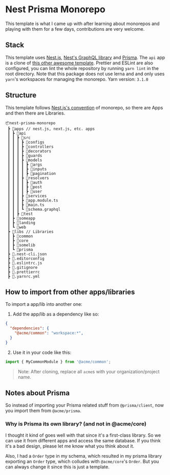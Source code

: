 # Nest Prisma Monorepo
This template is what I came up with after learning about monorepos and playing with them for a few days, contributions are very welcome.

## Stack

This template uses [Nest.js](https://nestjs.com/), [Nest's GraphQL library](https://docs.nestjs.com/graphql/quick-start) and [Prisma](https://prisma.io/).
The `api` app is a clone of [this other awesome template](https://github.com/fivethree-team/nestjs-prisma-starter).
Prettier and ESLint are also configured, you can lint the whole repository by running `yarn lint` in the root directory.
Note that this package does not use lerna and and only uses `yarn`'s workspaces for managing the monorepo.
Yarn version: `3.1.0`

## Structure

This template follows [Nest.js's convention](https://docs.nestjs.com/cli/monorepo) of monorepo, so there are Apps and then there are Libraries.

```
📦nest-prisma-monorepo
 ┣ 📂apps // nest.js, next.js, etc. apps
 ┃ ┣ 📂api
 ┃ ┃ ┣ 📂src
 ┃ ┃ ┃ ┣ 📂configs
 ┃ ┃ ┃ ┣ 📂controllers
 ┃ ┃ ┃ ┣ 📂decorators
 ┃ ┃ ┃ ┣ 📂guards
 ┃ ┃ ┃ ┣ 📂models
 ┃ ┃ ┃ ┃ ┣ 📂args
 ┃ ┃ ┃ ┃ ┣ 📂inputs
 ┃ ┃ ┃ ┃ ┣ 📂pagination
 ┃ ┃ ┃ ┣ 📂resolvers
 ┃ ┃ ┃ ┃ ┣ 📂auth
 ┃ ┃ ┃ ┃ ┣ 📂post
 ┃ ┃ ┃ ┃ ┣ 📂user
 ┃ ┃ ┃ ┣ 📂services
 ┃ ┃ ┃ ┣ 📜app.module.ts
 ┃ ┃ ┃ ┣ 📜main.ts
 ┃ ┃ ┃ ┗ 📜schema.graphql
 ┃ ┃ ┣ 📂test
 ┃ ┣ 📂someapp
 ┃ ┣ 📂landing
 ┃ ┗ 📂web
 ┣ 📂libs // Libraries
 ┃ ┣ 📂common
 ┃ ┣ 📂core
 ┃ ┣ 📂somelib
 ┃ ┗ 📂prisma
 ┣ 📜.nest-cli.json
 ┣ 📜.editorconfig
 ┣ 📜.eslintrc.js
 ┣ 📜.gitignore
 ┣ 📜.prettierrc
 ┣ 📜.yarnrc.yml
```

## How to import from other apps/libraries

To import a app/lib into another one:
1. Add the app/lib as a dependency like so:
```json
{
  "dependencies": {
    "@acme/common": "workspace:*",
  }
}

```

2. Use it in your code like this:
```ts 
import { MyCommonModule } from '@acme/common';
```

> Note: After cloning, replace all `acme`s with your organization/project name.

## Notes about Prisma

So instead of importing your Prisma related stuff from `@prisma/client`, now you import them from `@acme/prisma`.

### Why is Prisma its own library? (and not in @acme/core)

I thought it kind of goes well with that since it's a first-class library. So we can use it from different apps and access the same database. If you think it's a bad design, please let me know what you think about it.

Also, I had a `Order` type in my schema, which resulted in my prisma library exporting an `Order` type, which colludes with `@acme/core`'s `Order`. But you can always change it since this is just a template.
